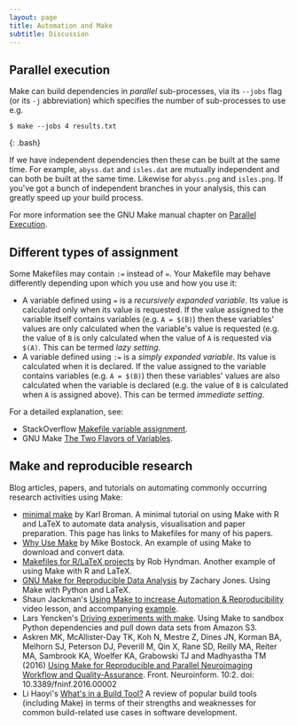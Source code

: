 ```yaml
---
layout: page
title: Automation and Make
subtitle: Discussion
---
```


## Parallel execution

Make can build dependencies in _parallel_ sub-processes, via its `--jobs`
flag (or its `-j` abbreviation) which specifies the number of sub-processes to use e.g.

~~~
$ make --jobs 4 results.txt
~~~
{: .bash}

If we have independent dependencies then these can be built at the same time. For example, `abyss.dat` and `isles.dat` are mutually independent and can both be built at the same time. Likewise for `abyss.png` and `isles.png`. If you've got a bunch of independent branches in your analysis, this can greatly speed up your build process.

For more information see the GNU Make manual chapter on [Parallel
Execution](https://www.gnu.org/software/make/manual/html_node/Parallel.html).

## Different types of assignment

Some Makefiles may contain `:=` instead of `=`. Your Makefile may behave differently depending upon which you use and how you use it:

* A variable defined using `=` is a _recursively expanded variable_. Its value is calculated only when its value is requested. If the value assigned to the variable itself contains variables (e.g. `A = $(B)`) then these variables' values are only calculated when the variable's value is requested (e.g. the value of `B` is only calculated when the value of `A` is requested via `$(A)`. This can be termed _lazy setting_.
* A variable defined using `:=` is a _simply expanded variable_. Its value is calculated when it is declared. If the value assigned to the variable contains variables (e.g. `A = $(B)`) then these variables' values are also calculated when the variable is declared (e.g. the value of `B` is calculated when `A` is assigned above). This can be termed _immediate setting_.

For a detailed explanation, see:

* StackOverflow [Makefile variable assignment](http://stackoverflow.com/questions/448910/makefile-variable-assignment).
* GNU Make [The Two Flavors of Variables](https://www.gnu.org/software/make/manual/html_node/Flavors.html#Flavors).

## Make and reproducible research

Blog articles, papers, and tutorials on automating commonly
occurring research activities using Make:

* [minimal make](http://kbroman.org/minimal_make/) by Karl Broman. A
  minimal tutorial on using Make with R and LaTeX to automate data
  analysis, visualisation and paper preparation. This page has links
  to Makefiles for many of his papers. 
* [Why Use Make](http://bost.ocks.org/mike/make/) by Mike Bostock. An
  example of using Make to download and convert data. 
* [Makefiles for R/LaTeX
  projects](http://robjhyndman.com/hyndsight/makefiles/) by Rob
  Hyndman. Another example of using Make with R and LaTeX. 
* [GNU Make for Reproducible Data Analysis](http://zmjones.com/make/)
  by Zachary Jones. Using Make with Python and LaTeX. 
* Shaun Jackman's [Using Make to increase Automation &
  Reproducibility](https://www.youtube.com/watch?v=_F5f0qi-aEc)
  video lesson, and accompanying
  [example](https://github.com/sjackman/makefile-example).
* Lars Yencken's [Driving experiments with make](http://lifesum.github.io/posts/2016/01/14/make-experiments/). Using Make 
  to sandbox Python dependencies and pull down data
  sets from Amazon S3.
* Askren MK, McAllister-Day TK, Koh N, Mestre Z, Dines JN, Korman BA,
  Melhorn SJ, Peterson DJ, Peverill M, Qin X, Rane SD, Reilly MA,
  Reiter MA, Sambrook KA, Woelfer KA, Grabowski TJ and Madhyastha 
  TM (2016) [Using Make for Reproducible and Parallel Neuroimaging
  Workflow and Quality-Assurance](http://journal.frontiersin.org/article/10.3389/fninf.2016.00002/full). Front. Neuroinform. 10:2. doi: 10.3389/fninf.2016.00002 
* Li Haoyi's [What's in a Build
  Tool?](http://www.lihaoyi.com/post/WhatsinaBuildTool.html) A review
  of popular build tools (including Make) in terms of their strengths
  and weaknesses for common build-related use cases in software
  development.
